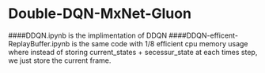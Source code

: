 # Double-DQN-MxNet-Gluon
####DDQN.ipynb is the implimentation of DDQN
####DDQN-efficent-ReplayBuffer.ipynb is the same code with 1/8 efficient cpu memory usage where instead of storing current_states + secessur_state at each times step, we just store the current frame.
